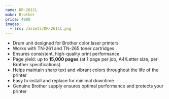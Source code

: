 ```yaml
---
name: DR-261CL
make: Brother
price: 4900
images:
  - src: /assets/DR-261CL.png
---
```


- Drum unit designed for Brother color laser printers
- Works with TN-261 and TN-265 toner cartridges
- Ensures consistent, high-quality print performance
- Page yield: up to **15,000 pages** (at 1 page per job, A4/Letter size, per Brother specifications)
- Helps maintain sharp text and vibrant colors throughout the life of the printer
- Easy to install and replace for minimal downtime
- Genuine Brother supply ensures optimal performance and protects your printer
